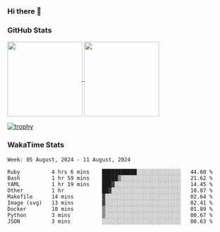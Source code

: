 ### Hi there 👋

### GitHub Stats

<a href="https://github.com/anuraghazra/github-readme-stats">
  <img align="center" height="170px" src="https://github-readme-stats.vercel.app/api/top-langs/?username=tksfjt1024&layout=compact&count_private=true&show_icons=true&show_icons=true&theme=graywhite" />
</a>
<a href="https://github.com/anuraghazra/github-readme-stats">
  <img align="center" height="170px" src="https://github-readme-stats.vercel.app/api?username=tksfjt1024&count_private=true&show_icons=true&show_icons=true&theme=graywhite" />
</a>

[![trophy](https://github-profile-trophy.vercel.app/?username=tksfjt1024)](https://github.com/ryo-ma/github-profile-trophy)

### WakaTime Stats

<!--START_SECTION:waka-->
```text
Week: 05 August, 2024 - 11 August, 2024

Ruby          4 hrs 6 mins    ███████████░░░░░░░░░░░░░░   44.60 % 
Bash          1 hr 59 mins    █████▒░░░░░░░░░░░░░░░░░░░   21.62 % 
YAML          1 hr 19 mins    ███▓░░░░░░░░░░░░░░░░░░░░░   14.45 % 
Other         1 hr            ██▓░░░░░░░░░░░░░░░░░░░░░░   10.87 % 
Makefile      14 mins         ▓░░░░░░░░░░░░░░░░░░░░░░░░   02.64 % 
Image (svg)   13 mins         ▓░░░░░░░░░░░░░░░░░░░░░░░░   02.41 % 
Docker        10 mins         ▒░░░░░░░░░░░░░░░░░░░░░░░░   01.89 % 
Python        3 mins          ▒░░░░░░░░░░░░░░░░░░░░░░░░   00.67 % 
JSON          3 mins          ░░░░░░░░░░░░░░░░░░░░░░░░░   00.63 % 
```
<!--END_SECTION:waka-->
